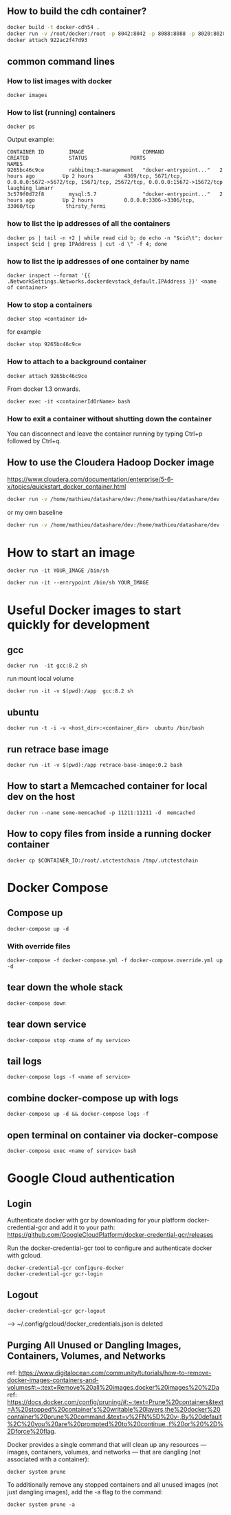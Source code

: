 


## How to build the cdh container?

```bash
docker build -t docker-cdh54 .
docker run -v /root/docker:/root -p 8042:8042 -p 8088:8088 -p 8020:8020 -p 8888:8888 -p 11000:11000 -p 11443:11443 -p 9090:9090 -d -ti --privileged=true docker-cdh54
docker attach 922ac2f47d93
```
## common command lines

### How to list images with docker

    docker images

### How to list (running) containers

    docker ps

Output example:
```
CONTAINER ID        IMAGE                   COMMAND                  CREATED             STATUS              PORTS                                                                                        NAMES
9265bc46c9ce        rabbitmq:3-management   "docker-entrypoint..."   2 hours ago         Up 2 hours          4369/tcp, 5671/tcp, 0.0.0.0:5672->5672/tcp, 15671/tcp, 25672/tcp, 0.0.0.0:15672->15672/tcp   laughing_lamarr
3c579f0d72f8        mysql:5.7               "docker-entrypoint..."   2 hours ago         Up 2 hours          0.0.0.0:3306->3306/tcp, 33060/tcp          thirsty_fermi
```    

### how to list the ip addresses of all the containers

    docker ps | tail -n +2 | while read cid b; do echo -n "$cid\t"; docker inspect $cid | grep IPAddress | cut -d \" -f 4; done
    
### how to list the ip addresses of one container by name
    
    docker inspect --format '{{ .NetworkSettings.Networks.dockerdevstack_default.IPAddress }}' <name of container>

### How to stop a containers

    docker stop <container id>

for example

    docker stop 9265bc46c9ce

### How to attach to a background container

    docker attach 9265bc46c9ce

From docker 1.3 onwards.

    docker exec -it <containerIdOrName> bash   

### How to exit a container without shutting down the container

You can disconnect and leave the container running by typing Ctrl+p followed by Ctrl+q.

## How to use the Cloudera Hadoop Docker image

https://www.cloudera.com/documentation/enterprise/5-6-x/topics/quickstart_docker_container.html



```bash
docker run -v /home/mathieu/datashare/dev:/home/mathieu/datashare/dev -p 8042:8042 -p 8088:8088 -p 8020:8020 -p 8888:8888 -p 11000:11000 --hostname=quickstart.cloudera --privileged=true -t -i cloudera/quickstart /usr/bin/docker-quickstart
```
or my own baseline
```bash
docker run -v /home/mathieu/datashare/dev:/home/mathieu/datashare/dev -p 8042:8042 -p 8088:8088 -p 8020:8020 -p 8888:8888 -p 11000:11000 --hostname=quickstart.cloudera --privileged=true -t -i cloudera/base2017-10-20 /usr/bin/docker-quickstart
```

# How to start an image

    docker run -it YOUR_IMAGE /bin/sh

    docker run -it --entrypoint /bin/sh YOUR_IMAGE

# Useful Docker images to start quickly for development

## gcc

    docker run  -it gcc:8.2 sh

run mount local volume

    docker run -it -v $(pwd):/app  gcc:8.2 sh


## ubuntu

    docker run -t -i -v <host_dir>:<container_dir>  ubuntu /bin/bash

## run retrace base image

    docker run -it -v $(pwd):/app retrace-base-image:0.2 bash

## How to start a Memcached container for local dev on the host

    docker run --name some-memcached -p 11211:11211 -d  memcached


## How to copy files from inside a running docker container

```
docker cp $CONTAINER_ID:/root/.utctestchain /tmp/.utctestchain

```


# Docker Compose

## Compose up

    docker-compose up -d
    
### With override files
    
    docker-compose -f docker-compose.yml -f docker-compose.override.yml up -d
    
## tear down the whole stack

    docker-compose down
    
## tear down service

    docker-compose stop <name of my service>

## tail logs

    docker-compose logs -f <name of service>
    
## combine docker-compose up with logs

    docker-compose up -d && docker-compose logs -f

## open terminal on container via docker-compose

    docker-compose exec <name of service> bash



# Google Cloud authentication


## Login

Authenticate docker with gcr by downloading for your platform docker-credential-gcr and add it to your path: https://github.com/GoogleCloudPlatform/docker-credential-gcr/releases

Run the docker-credential-gcr tool to configure and authenticate docker with gcloud.

    docker-credential-gcr configure-docker
    docker-credential-gcr gcr-login    

## Logout

    docker-credential-gcr gcr-logout
    
--> ~/.config/gcloud/docker_credentials.json is deleted


## Purging All Unused or Dangling Images, Containers, Volumes, and Networks

ref: https://www.digitalocean.com/community/tutorials/how-to-remove-docker-images-containers-and-volumes#:~:text=Remove%20all%20images,docker%20images%20%2Da
ref: https://docs.docker.com/config/pruning/#:~:text=Prune%20containers&text=A%20stopped%20container's%20writable%20layers,the%20docker%20container%20prune%20command.&text=y%2FN%5D%20y-,By%20default%2C%20you%20are%20prompted%20to%20continue.,f%20or%20%2D%2Dforce%20flag.

Docker provides a single command that will clean up any resources — images, containers, volumes, and networks — that are dangling (not associated with a container):

    docker system prune
 
To additionally remove any stopped containers and all unused images (not just dangling images), add the -a flag to the command:

    docker system prune -a
    



